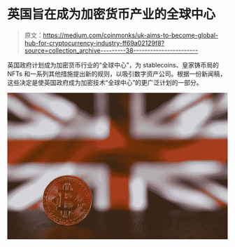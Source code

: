 # 英国旨在成为加密货币产业的全球中心

> 原文：<https://medium.com/coinmonks/uk-aims-to-become-global-hub-for-cryptocurrency-industry-ff69a02129f8?source=collection_archive---------38----------------------->

英国政府计划成为加密货币行业的“全球中心”，为 stablecoins、皇家铸币局的 NFTs 和一系列其他措施提出新的规则，以吸引数字资产公司。根据一份新闻稿，这些决定是使英国政府成为加密技术“全球中心”的更广泛计划的一部分。

![](img/6963b394c94bea9cf40ff4ad80d6f43a.png)